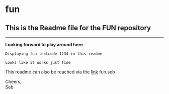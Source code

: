 # fun
## This is the Readme file for the FUN repository
---
**Looking forward to play around here**

```
Displaying fun testcode 1234 in this readme

Looks like it works just fine
```

This readme can also be reached via the [link](http://seb.fun) fun.seb

Cheers,  
Seb

